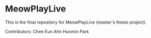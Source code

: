 # MeowPlayLive
This is the final repository for MeowPlayLive (master's thesis project).

Contributors:
Chee Eun Ahn
Hunmin Park
